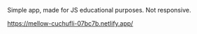Simple app, made for JS educational purposes. Not responsive.

https://mellow-cuchufli-07bc7b.netlify.app/
